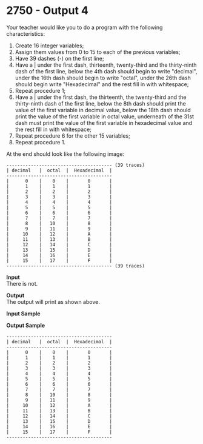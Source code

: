 # 2750 - Output 4

Your teacher would like you to do a program with the following characteristics:

1. Create 16 integer variables;
2. Assign them values ​​from 0 to 15 to each of the previous variables;
3. Have 39 dashes (-) on the first line;
4. Have a | under the first dash, thirteenth, twenty-third and the thirty-ninth dash of the first line, below the 4th dash should begin to write "decimal", under the 16th dash should begin to write "octal", under the 26th dash should begin write "Hexadecimal" and the rest fill in with whitespace;
5. Repeat procedure 1;
6. Have a | under the first dash, the thirteenth, the twenty-third and the thirty-ninth dash of the first line, below the 8th dash should print the value of the first variable in decimal value, below the 18th dash should print the value of the first variable in octal value, underneath of the 31st dash must print the value of the first variable in hexadecimal value and the rest fill in with whitespace;
7. Repeat procedure 6 for the other 15 variables;
8. Repeat procedure 1.

At the end should look like the following image:

```
--------------------------------------- (39 traces)
| decimal   |  octal  |  Hexadecimal  |
---------------------------------------
|      0    |    0    |       0       |
|      1    |    1    |       1       |
|      2    |    2    |       2       |
|      3    |    3    |       3       |
|      4    |    4    |       4       |
|      5    |    5    |       5       |
|      6    |    6    |       6       |
|      7    |    7    |       7       |
|      8    |   10    |       8       |
|      9    |   11    |       9       |
|     10    |   12    |       A       |
|     11    |   13    |       B       |
|     12    |   14    |       C       |
|     13    |   15    |       D       |
|     14    |   16    |       E       |
|     15    |   17    |       F       |
--------------------------------------- (39 traces)
```

**Input**<br>
There is not.

**Output**<br>
The output will print as shown above.

**Input Sample**	

**Output Sample**
```
---------------------------------------
| decimal   |  octal  |  Hexadecimal  |
---------------------------------------
|      0    |    0    |       0       |
|      1    |    1    |       1       |
|      2    |    2    |       2       |
|      3    |    3    |       3       |
|      4    |    4    |       4       |
|      5    |    5    |       5       |
|      6    |    6    |       6       |
|      7    |    7    |       7       |
|      8    |   10    |       8       |
|      9    |   11    |       9       |
|     10    |   12    |       A       |
|     11    |   13    |       B       |
|     12    |   14    |       C       |
|     13    |   15    |       D       |
|     14    |   16    |       E       |
|     15    |   17    |       F       |
---------------------------------------
```